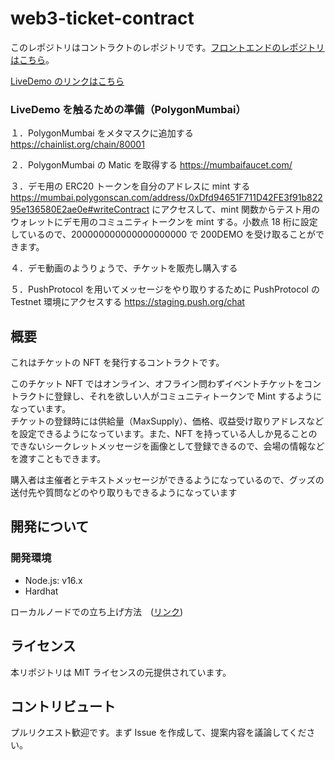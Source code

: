 # web3-ticket-contract

このレポジトリはコントラクトのレポジトリです。[フロントエンドのレポジトリはこちら](https://github.com/yu23ki14/TicketFrontend)。

[LiveDemo のリンクはこちら](https://ticket-frontend-nine.vercel.app/)

### LiveDemo を触るための準備（PolygonMumbai）

１．PolygonMumbai をメタマスクに追加する
https://chainlist.org/chain/80001

２．PolygonMumbai の Matic を取得する
https://mumbaifaucet.com/

３．デモ用の ERC20 トークンを自分のアドレスに mint する
https://mumbai.polygonscan.com/address/0xDfd94651F711D42FE3f91b82295e136580E2ae0e#writeContract にアクセスして、mint 関数からテスト用のウォレットにデモ用のコミュニティトークンを mint する。小数点 18 桁に設定しているので、200000000000000000000 で 200DEMO を受け取ることができます。

４．デモ動画のようりょうで、チケットを販売し購入する

５．PushProtocol を用いてメッセージをやり取りするために PushProtocol の Testnet 環境にアクセスする
https://staging.push.org/chat

## 概要

これはチケットの NFT を発行するコントラクトです。

このチケット NFT ではオンライン、オフライン問わずイベントチケットをコントラクトに登録し、それを欲しい人がコミュニティトークンで Mint するようになっています。  
チケットの登録時には供給量（MaxSupply）、価格、収益受け取りアドレスなどを設定できるようになっています。また、NFT を持っている人しか見ることのできないシークレットメッセージを画像として登録できるので、会場の情報などを渡すこともできます。

購入者は主催者とテキストメッセージができるようになっているので、グッズの送付先や質問などのやり取りもできるようになっています

## 開発について

### 開発環境

- Node.js: v16.x
- Hardhat

ローカルノードでの立ち上げ方法　([リンク](docs/local_node.md))

## ライセンス

本リポジトリは MIT ライセンスの元提供されています。

## コントリビュート

プルリクエスト歓迎です。まず Issue を作成して、提案内容を議論してください。
